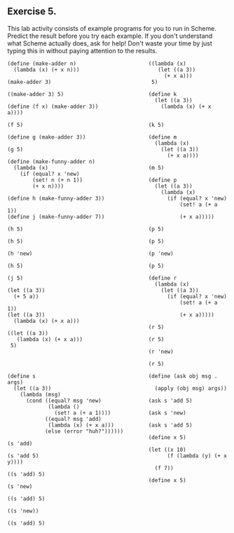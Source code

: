 ## Exercise 5.

This lab activity consists of example programs for you to run in Scheme.
Predict the result before you try each example. If you don't understand what
Scheme actually does, ask for help! Don't waste your time by just typing this
in without paying attention to the results.

    
    (define (make-adder n)                       ((lambda (x) 
      (lambda (x) (+ x n)))                         (let ((a 3)) 
                                                      (+ x a))) 
    (make-adder 3)                                5) 
     
    ((make-adder 3) 5)                           (define k 
                                                   (let ((a 3)) 
    (define (f x) (make-adder 3))                    (lambda (x) (+ x a)))) 
     
    (f 5)                                        (k 5) 
     
    (define g (make-adder 3))                    (define m 
                                                   (lambda (x) 
    (g 5)                                            (let ((a 3)) 
                                                       (+ x a)))) 
    (define (make-funny-adder n)        
      (lambda (x)                                (m 5) 
        (if (equal? x 'new)             
            (set! n (+ n 1))                     (define p 
            (+ x n))))                             (let ((a 3)) 
                                                     (lambda (x) 
    (define h (make-funny-adder 3))                    (if (equal? x 'new) 
                                                           (set! a (+ a 1)) 
    (define j (make-funny-adder 7))                        (+ x a))))) 
     
    (h 5)                                        (p 5) 
     
    (h 5)                                        (p 5) 
     
    (h 'new)                                     (p 'new) 
     
    (h 5)                                        (p 5) 
     
    (j 5)                                        (define r 
                                                   (lambda (x) 
    (let ((a 3))                                     (let ((a 3)) 
      (+ 5 a))                                         (if (equal? x 'new) 
                                                           (set! a (+ a 1)) 
    (let ((a 3))                                           (+ x a))))) 
      (lambda (x) (+ x a)))             
                                                 (r 5) 
    ((let ((a 3))                       
       (lambda (x) (+ x a)))                     (r 5) 
     5)                                 
                                                 (r 'new) 
     
                                                 (r 5)                 
     
    (define s                                    (define (ask obj msg . args) 
      (let ((a 3))                                 (apply (obj msg) args)) 
        (lambda (msg)                             
          (cond ((equal? msg 'new)               (ask s 'add 5) 
                 (lambda ()                       
                   (set! a (+ a 1))))            (ask s 'new) 
                ((equal? msg 'add)                
                 (lambda (x) (+ x a)))           (ask s 'add 5) 
                (else (error "huh?"))))))         
                                                 (define x 5) 
    (s 'add)                                      
                                                 (let ((x 10) 
    (s 'add 5)                                         (f (lambda (y) (+ x y)))) 
                                                   (f 7)) 
    ((s 'add) 5)                                  
                                                 (define x 5) 
    (s 'new)                                      
     
    ((s 'add) 5)                                  
     
    ((s 'new))                                    
     
    ((s 'add) 5) 

